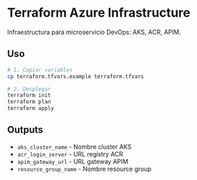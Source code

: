 # Terraform Azure Infrastructure

Infraestructura para microservicio DevOps: AKS, ACR, APIM.

## Uso

```bash
# 1. Copiar variables
cp terraform.tfvars.example terraform.tfvars

# 2. Desplegar
terraform init
terraform plan
terraform apply
```

## Outputs
- `aks_cluster_name` - Nombre cluster AKS
- `acr_login_server` - URL registry ACR  
- `apim_gateway_url` - URL gateway APIM
- `resource_group_name` - Nombre resource group